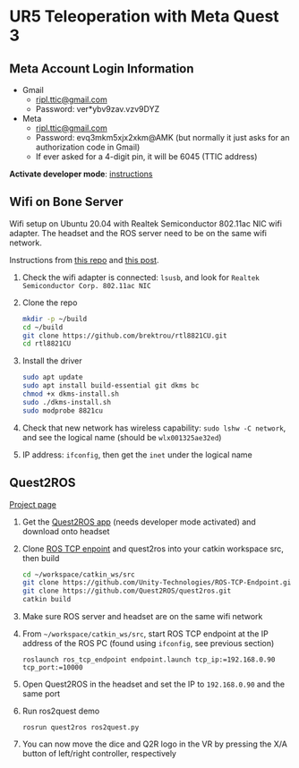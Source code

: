 # UR5 Teleoperation with Meta Quest 3

## Meta Account Login Information

- Gmail
  - [ripl.ttic@gmail.com](mailto:ripl.ttic@gmail.com)
  - Password: ver*ybv9zav.vzv9DYZ
- Meta
  - [ripl.ttic@gmail.com](mailto:ripl.ttic@gmail.com)
  - Password: evq3mkm5xjx2xkm@AMK (but normally it just asks for an authorization code in Gmail)
  - If ever asked for a 4-digit pin, it will be 6045 (TTIC address)

**Activate developer mode**: [instructions](https://www.linkedin.com/pulse/how-easily-activate-developer-mode-your-quest-3-headset-satya-dev-qxetc/)

## Wifi on Bone Server

Wifi setup on Ubuntu 20.04 with Realtek Semiconductor 802.11ac NIC wifi adapter. The headset and the ROS server need to be on the same wifi network.

Instructions from [this repo](https://github.com/brektrou/rtl8821CU) and [this post](https://askubuntu.com/questions/1162974/wireless-usb-adapter-0bdac811-realtek-semiconductor-corp).

1. Check the wifi adapter is connected: `lsusb`, and look for `Realtek Semiconductor Corp. 802.11ac NIC`
2. Clone the repo

    ``` bash
    mkdir -p ~/build
    cd ~/build
    git clone https://github.com/brektrou/rtl8821CU.git
    cd rtl8821CU
    ```

3. Install the driver

    ``` bash
    sudo apt update
    sudo apt install build-essential git dkms bc
    chmod +x dkms-install.sh
    sudo ./dkms-install.sh
    sudo modprobe 8821cu
    ```

4. Check that new network has wireless capability: `sudo lshw -C network`, and see the logical name (should be `wlx001325ae32ed`)
5. IP address: `ifconfig`, then get the `inet` under the logical name

## Quest2ROS

[Project page](https://quest2ros.github.io/)

1. Get the [Quest2ROS app](https://www.oculus.com/experiences/7012450898797913/release-channels/901395321545267/?token=OL4XYlhd) (needs developer mode activated) and download onto headset
2. Clone [ROS TCP enpoint](https://github.com/Unity-Technologies/ROS-TCP-Endpoint) and quest2ros into your catkin workspace src, then build

    ``` bash
    cd ~/workspace/catkin_ws/src
    git clone https://github.com/Unity-Technologies/ROS-TCP-Endpoint.git
    git clone https://github.com/Quest2ROS/quest2ros.git
    catkin build
    ```

3. Make sure ROS server and headset are on the same wifi network
4. From `~/workspace/catkin_ws/src`, start ROS TCP endpoint at the IP address of the ROS PC (found using `ifconfig`, see previous section)

    `roslaunch ros_tcp_endpoint endpoint.launch tcp_ip:=192.168.0.90 tcp_port:=10000`

5. Open Quest2ROS in the headset and set the IP to `192.168.0.90` and the same port
6. Run ros2quest demo

    `rosrun quest2ros ros2quest.py`

7. You can now move the dice and Q2R logo in the VR by pressing the X/A button of left/right controller, respectively

